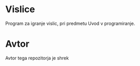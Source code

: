 # Vislice
Program za igranje vislic, pri predmetu Uvod v programiranje.

# Avtor
Avtor tega repozitorja je shrek